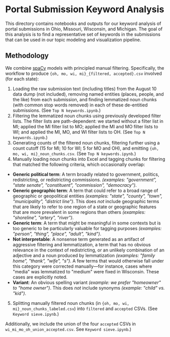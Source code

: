 # Portal Submission Keyword Analysis

This directory contains notebooks and outputs for our keyword analysis of portal submissions in Ohio, Missouri, Wisconsin, and Michigan. The goal of this analysis is to find a representative set of keywords in the submissions that can be used in our topic modeling and visualization pipeline.

## Methodology
We combine [spaCy](https://spacy.io/) models with principled manual filtering. Specifically, the workflow to produce `{oh, mo, wi, mi}_{filtered, accepted}.csv` involved (for each state):
1. Loading the raw submission text (including titles) from the August 10 data dump (not included), removing named entities (places, people, and the like) from each submission, and finding lemmatized noun chunks (with common stop words removed) in each of these de-entitied submissions. (See `Top N keywords.ipynb`.)
2. Filtering the lemmatized noun chunks using previously developed filter lists. The filter lists are path-dependent: we started without a filter list in MI; applied the MI filter list to MO; applied the MI and MO filter lists to WI; and applied the MI, MO, and WI filter lists to OH. (See `Top N keywords.ipynb`.)
3. Generating counts of the filtered noun chunks, filtering further using a count cutoff (15 for MI; 10 for WI; 5 for MO and OH), and emitting `{oh, mo, wi, mi}_noun_chunks.csv`.  (See `Top N keywords.ipynb`.)
4. Manually loading noun chunks into Excel and tagging chunks for filtering that matched the following criteria, which occasionally overlap:
  * **Generic political term**: A term broadly related to government, politics, redistricting, or redistricting commissions. _(examples: "government", "state senate", "constituent", "commission", "democracy")_.
  * **Generic geographic term**: A term that could refer to a broad range of geographic or geopolitical entities _(examples: "state", "county", "town", "municipality", "district line")_. This does _not_ include geographic terms that are likely to refer to one region of a state or geographic features that are more prevalent in some regions than others _(examples: "shoreline", "artery", "river")_.
  * **Generic term**: A term that might be meaningful in some contexts but is too generic to be particularly valuable for tagging purposes _(examples: "person", "thing", "place", "adult", "kind")_.
  * **Not interpretable**: A nonsense term generated as an artifact of aggressive filtering and lemmatization, a term that has no obvious relevance in the context of redistricting, or an unlikely combination of an adjective and a noun produced by lemmatization _(examples: "family home", "thank", "wife", "s")_. A few terms that would otherwise fall under this category were corrected manually—for instance, cases where "media" was lemmatized to "medium" were fixed in Wisconsin. These cases are explicitly noted.
  * **Variant**: An obvious spelling variant _(example: we prefer "homeowner" to "home owner")_. This does _not_ include synonyms _(example: "child" vs. "kid")_.
5. Splitting manually filtered noun chunks (in `{oh, mo, wi, mi}_noun_chunks_labeled.csv`) into `filtered` and `accepted` CSVs. (See `Keyword sieve.ipynb`.)

Additionally, we include the union of the four `accepted` CSVs in `wi_mi_mo_oh_union_accepted.csv`. See `Keyword sieve.ipynb`.)
